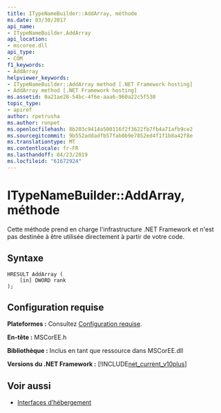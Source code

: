 ```yaml
---
title: ITypeNameBuilder::AddArray, méthode
ms.date: 03/30/2017
api_name:
- ITypeNameBuilder.AddArray
api_location:
- mscoree.dll
api_type:
- COM
f1_keywords:
- AddArray
helpviewer_keywords:
- ITypeNameBuilder::AddArray method [.NET Framework hosting]
- AddArray method [.NET Framework hosting]
ms.assetid: 0a21ae28-54bc-4f6e-aaa6-960a22c5f530
topic_type:
- apiref
author: rpetrusha
ms.author: ronpet
ms.openlocfilehash: 8b203c9414a500116f2f3622fb7fb4a71afb9ce2
ms.sourcegitcommit: 9b552addadfb57fab0b9e7852ed4f1f1b8a42f8e
ms.translationtype: MT
ms.contentlocale: fr-FR
ms.lasthandoff: 04/23/2019
ms.locfileid: "61672924"
---
```

# <a name="itypenamebuilderaddarray-method"></a>ITypeNameBuilder::AddArray, méthode
Cette m&#233;thode prend en charge l'infrastructure .NET Framework et n'est pas destin&#233;e &#224; &#234;tre utilis&#233;e directement &#224; partir de votre code.  
  
## <a name="syntax"></a>Syntaxe  
  
```  
HRESULT AddArray (  
    [in] DWORD rank  
);  
```  
  
## <a name="requirements"></a>Configuration requise  
 **Plateformes :** Consultez [Configuration requise](../../../../docs/framework/get-started/system-requirements.md).  
  
 **En-tête :** MSCorEE.h  
  
 **Bibliothèque :** Inclus en tant que ressource dans MSCorEE.dll  
  
 **Versions du .NET Framework :** [!INCLUDE[net_current_v10plus](../../../../includes/net-current-v10plus-md.md)]  
  
## <a name="see-also"></a>Voir aussi

- [Interfaces d’hébergement](../../../../docs/framework/unmanaged-api/hosting/hosting-interfaces.md)
